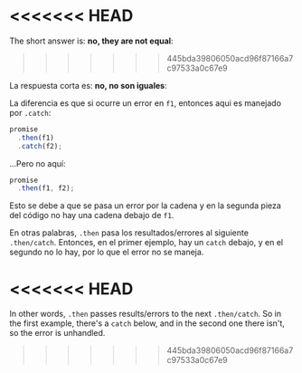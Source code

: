 <<<<<<< HEAD
=======
The short answer is: **no, they are not equal**:
>>>>>>> 445bda39806050acd96f87166a7c97533a0c67e9

La respuesta corta es: **no, no son iguales**:

La diferencia es que si ocurre un error en `f1`, entonces aqui es manejado por `.catch`:

```js run
promise
  .then(f1)
  .catch(f2);
```

...Pero no aquí:

```js run
promise
  .then(f1, f2);
```

Esto se debe a que se pasa un error por la cadena y en la segunda pieza del código no hay una cadena debajo de `f1`.

En otras palabras, `.then` pasa los resultados/errores al siguiente `.then/catch`. Entonces, en el primer ejemplo, hay un `catch` debajo, y en el segundo no lo hay, por lo que el error no se maneja.

<<<<<<< HEAD
=======
In other words, `.then` passes results/errors to the next `.then/catch`. So in the first example, there's a `catch` below, and in the second one there isn't, so the error is unhandled.
>>>>>>> 445bda39806050acd96f87166a7c97533a0c67e9
